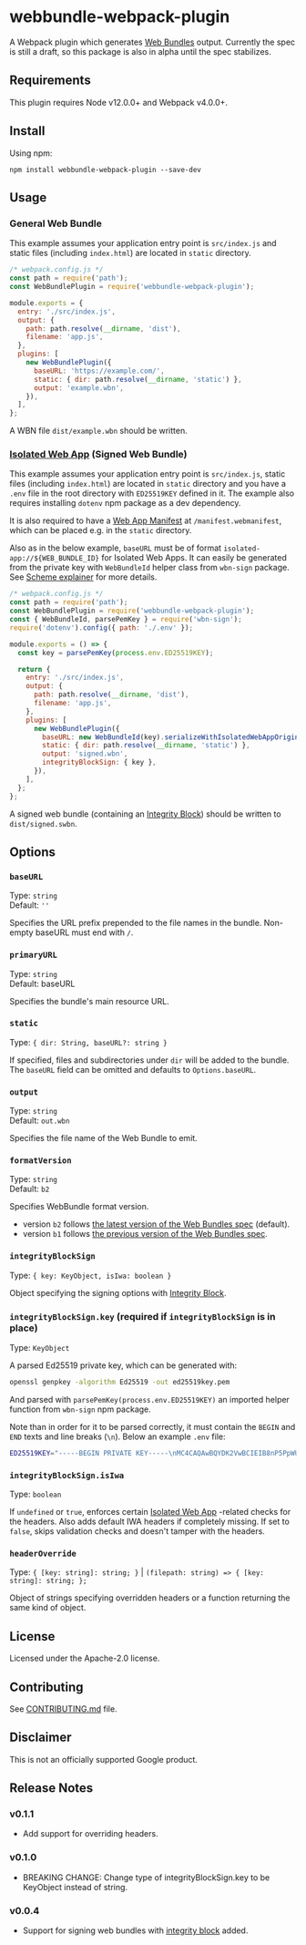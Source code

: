 # webbundle-webpack-plugin

A Webpack plugin which generates
[Web Bundles](https://wpack-wg.github.io/bundled-responses/draft-ietf-wpack-bundled-responses.html)
output. Currently the spec is still a draft, so this package is also in alpha
until the spec stabilizes.

## Requirements

This plugin requires Node v12.0.0+ and Webpack v4.0.0+.

## Install

Using npm:

```console
npm install webbundle-webpack-plugin --save-dev
```

## Usage

### General Web Bundle

This example assumes your application entry point is `src/index.js` and static
files (including `index.html`) are located in `static` directory.

```js
/* webpack.config.js */
const path = require('path');
const WebBundlePlugin = require('webbundle-webpack-plugin');

module.exports = {
  entry: './src/index.js',
  output: {
    path: path.resolve(__dirname, 'dist'),
    filename: 'app.js',
  },
  plugins: [
    new WebBundlePlugin({
      baseURL: 'https://example.com/',
      static: { dir: path.resolve(__dirname, 'static') },
      output: 'example.wbn',
    }),
  ],
};
```

A WBN file `dist/example.wbn` should be written.

### [Isolated Web App](https://github.com/WICG/isolated-web-apps/blob/main/README.md) (Signed Web Bundle)

This example assumes your application entry point is `src/index.js`, static
files (including `index.html`) are located in `static` directory and you have a
`.env` file in the root directory with `ED25519KEY` defined in it. The example
also requires installing `dotenv` npm package as a dev dependency.

It is also required to have a
[Web App Manifest](https://developer.mozilla.org/en-US/docs/Web/Manifest) at
`/manifest.webmanifest`, which can be placed e.g. in the `static` directory.

Also as in the below example, `baseURL` must be of format
`isolated-app://${WEB_BUNDLE_ID}` for Isolated Web Apps. It can easily be
generated from the private key with `WebBundleId` helper class from `wbn-sign`
package. See
[Scheme explainer](https://github.com/WICG/isolated-web-apps/blob/main/Scheme.md)
for more details.

```js
/* webpack.config.js */
const path = require('path');
const WebBundlePlugin = require('webbundle-webpack-plugin');
const { WebBundleId, parsePemKey } = require('wbn-sign');
require('dotenv').config({ path: './.env' });

module.exports = () => {
  const key = parsePemKey(process.env.ED25519KEY);

  return {
    entry: './src/index.js',
    output: {
      path: path.resolve(__dirname, 'dist'),
      filename: 'app.js',
    },
    plugins: [
      new WebBundlePlugin({
        baseURL: new WebBundleId(key).serializeWithIsolatedWebAppOrigin(),
        static: { dir: path.resolve(__dirname, 'static') },
        output: 'signed.wbn',
        integrityBlockSign: { key },
      }),
    ],
  };
};
```

A signed web bundle (containing an
[Integrity Block](https://github.com/WICG/webpackage/blob/main/explainers/integrity-signature.md))
should be written to `dist/signed.swbn`.

## Options

### `baseURL`

Type: `string `  
Default: `''`

Specifies the URL prefix prepended to the file names in the bundle. Non-empty
baseURL must end with `/`.

### `primaryURL`

Type: `string`  
Default: baseURL

Specifies the bundle's main resource URL.

### `static`

Type: `{ dir: String, baseURL?: string }`

If specified, files and subdirectories under `dir` will be added to the bundle.
The `baseURL` field can be omitted and defaults to `Options.baseURL`.

### `output`

Type: `string`  
Default: `out.wbn`

Specifies the file name of the Web Bundle to emit.

### `formatVersion`

Type: `string`  
Default: `b2`

Specifies WebBundle format version.

- version `b2` follows
  [the latest version of the Web Bundles spec](https://datatracker.ietf.org/doc/html/draft-yasskin-wpack-bundled-exchanges-04)
  (default).
- version `b1` follows
  [the previous version of the Web Bundles spec](https://datatracker.ietf.org/doc/html/draft-yasskin-wpack-bundled-exchanges-03).

### `integrityBlockSign`

Type: `{ key: KeyObject, isIwa: boolean }`

Object specifying the signing options with
[Integrity Block](https://github.com/WICG/webpackage/blob/main/explainers/integrity-signature.md).

### `integrityBlockSign.key` (required if `integrityBlockSign` is in place)

Type: `KeyObject`

A parsed Ed25519 private key, which can be generated with:

```bash
openssl genpkey -algorithm Ed25519 -out ed25519key.pem
```

And parsed with `parsePemKey(process.env.ED25519KEY)` an imported helper
function from `wbn-sign` npm package.

Note than in order for it to be parsed correctly, it must contain the `BEGIN`
and `END` texts and line breaks (`\n`). Below an example `.env` file:

```bash
ED25519KEY="-----BEGIN PRIVATE KEY-----\nMC4CAQAwBQYDK2VwBCIEIB8nP5PpWU7HiILHSfh5PYzb5GAcIfHZ+bw6tcd/LZXh\n-----END PRIVATE KEY-----"
```

### `integrityBlockSign.isIwa`

Type: `boolean`

If `undefined` or `true`, enforces certain
[Isolated Web App](https://github.com/WICG/isolated-web-apps) -related checks
for the headers. Also adds default IWA headers if completely missing. If set to
`false`, skips validation checks and doesn't tamper with the headers.

### `headerOverride`

Type: `{ [key: string]: string; }` |
`(filepath: string) => { [key: string]: string; };`

Object of strings specifying overridden headers or a function returning the same
kind of object.

## License

Licensed under the Apache-2.0 license.

## Contributing

See [CONTRIBUTING.md](CONTRIBUTING.md) file.

## Disclaimer

This is not an officially supported Google product.

## Release Notes

### v0.1.1

- Add support for overriding headers.

### v0.1.0

- BREAKING CHANGE: Change type of integrityBlockSign.key to be KeyObject instead
  of string.

### v0.0.4

- Support for signing web bundles with
  [integrity block](https://github.com/WICG/webpackage/blob/main/explainers/integrity-signature.md)
  added.

